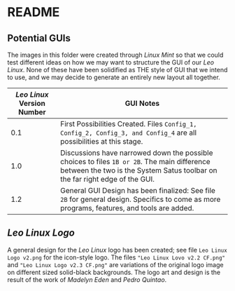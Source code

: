# README

## Potential GUIs
The images in this folder were created through *Linux Mint* so that we could test different ideas on how we may want to structure the GUI of our *Leo Linux*.
None of these have been solidified as THE style of GUI that we intend to use, and we may decide to generate an entirely new layout all together.

| *Leo Linux* Version Number | GUI Notes |
| -------------------------- | --------- |
| 0.1 | First Possibilities Created. Files ``Config_1, Config_2, Config_3, and Config_4`` are all possibilities at this stage. |
| 1.0 | Discussions have narrowed down the possible choices to files ``1B or 2B``. The main difference between the two is the System Satus toolbar on the far right edge of the GUI. |
| 1.2 | General GUI Design has been finalized: See file ``2B`` for general design. Specifics to come as more programs, features, and tools are added. |

## *Leo Linux Logo*
A general design for the *Leo Linux* logo has been created; see file ``Leo Linux Logo v2.png`` for the icon-style logo. The files ``"Leo Linux Lovo v2.2 CF.png"`` and ``"Leo Linux Logo v2.3 CF.png"`` are variations of the original logo image on different sized solid-black backgrounds. The logo art and design is the result of the work of *Madelyn Eden* and *Pedro Quintao*.
